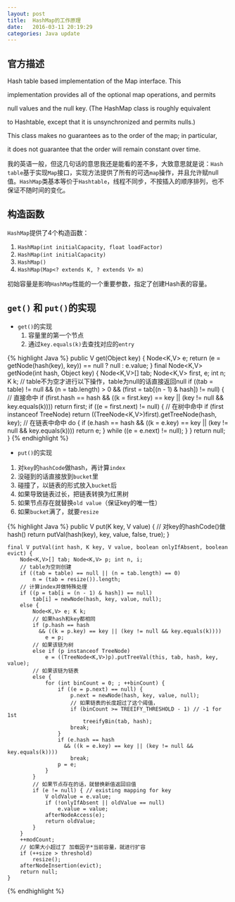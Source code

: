 ```yaml
---
layout: post
title:  HashMap的工作原理
date:   2016-03-11 20:19:29
categories: Java update
---
```

## 官方描述
Hash table based implementation of the Map interface. This

implementation provides all of the optional map operations, and permits

null values and the null key. (The HashMap class is roughly equivalent

to Hashtable, except that it is unsynchronized and permits nulls.)

This class makes no guarantees as to the order of the map; in particular,

it does not guarantee that the order will remain constant over time.

我的英语一般，但这几句话的意思我还是能看的差不多，大致意思就是说：`Hash table`基于实现`Map`接口，实现方法提供了所有的可选`map`操作，并且允许赋null值。`HashMap`类基本等价于`Hashtable`，线程不同步，不按插入的顺序排列，也不保证不随时间的变化。

## 构造函数
`HashMap`提供了4个构造函数：
1. `HashMap(int initialCapacity, float loadFactor)`
2. `HashMap(int initialCapacity)`
3. `HashMap()`
4. `HashMap(Map<? extends K, ? extends V> m)`

初始容量是影响`HashMap`性能的一个重要参数，指定了创建Hash表的容量。

## `get()` 和 `put()`的实现
* `get()`的实现
  1. 容量里的第一个节点
  2. 通过`key.equals(k)`去查找对应的`entry`

{% highlight Java %}
public V get(Object key) {
        Node<K,V> e;
        return (e = getNode(hash(key), key)) == null ? null : e.value;
}
    final Node<K,V> getNode(int hash, Object key) {
        Node<K,V>[] tab; Node<K,V> first, e; int n; K k;
        // table不为空才进行以下操作，table为null的话直接返回null
        if ((tab = table) != null && (n = tab.length) > 0
          && (first = tab[(n - 1) & hash]) != null) {
            // 直接命中
            if (first.hash == hash
              && ((k = first.key) == key || (key != null && key.equals(k))))
                return first;
            if ((e = first.next) != null) {
                // 在树中命中
                if (first instanceof TreeNode)
                    return ((TreeNode<K,V>)first).getTreeNode(hash, key);
                // 在链表中命中
                do {
                    if (e.hash == hash
                      && ((k = e.key) == key || (key != null && key.equals(k))))
                        return e;
                } while ((e = e.next) != null);
           }
       }
        return null;
    }
{% endhighlight %}

 * `put()`的实现
  1. 对`key`的`hashCode`做hash，再计算`index`
  2. 没碰到的话直接放到`bucket`里
  3. 碰撞了，以链表的形式放入`bucket`后
  4. 如果导致链表过长，把链表转换为红黑树
  5. 如果节点存在就替换`old value`（保证key的唯一性）
  6. 如果`bucket`满了，就要`resize`

{% highlight Java %}
public V put(K key, V value) {
        // 对key的hashCode()做hash()
        return putVal(hash(key), key, value, false, true);
    }

    final V putVal(int hash, K key, V value, boolean onlyIfAbsent, boolean evict) {
        Node<K,V>[] tab; Node<K,V> p; int n, i;
        // table为空则创建
        if ((tab = table) == null || (n = tab.length) == 0)
            n = (tab = resize()).length;
        // 计算index并做特殊处理
        if ((p = tab[i = (n - 1) & hash]) == null)
            tab[i] = newNode(hash, key, value, null);
        else {
            Node<K,V> e; K k;
            // 如果hash和key都相同
            if (p.hash == hash
              && ((k = p.key) == key || (key != null && key.equals(k))))
                e = p;
            // 如果该链为树
            else if (p instanceof TreeNode)
                e = ((TreeNode<K,V>)p).putTreeVal(this, tab, hash, key, value);
            // 如果该链为链表
            else {
                for (int binCount = 0; ; ++binCount) {
                    if ((e = p.next) == null) {
                        p.next = newNode(hash, key, value, null);
                        // 如果链表的长度超过了这个阈值，
                        if (binCount >= TREEIFY_THRESHOLD - 1) // -1 for 1st
                            treeifyBin(tab, hash);
                        break;
                    }
                    if (e.hash == hash
                      && ((k = e.key) == key || (key != null && key.equals(k))))
                        break;
                    p = e;
                }
            }
            // 如果节点存在的话，就替换新值返回旧值
            if (e != null) { // existing mapping for key
                V oldValue = e.value;
                if (!onlyIfAbsent || oldValue == null)
                    e.value = value;
                afterNodeAccess(e);
                return oldValue;
            }
        }
        ++modCount;
        // 如果大小超过了 加载因子*当前容量，就进行扩容
        if (++size > threshold)
            resize();
        afterNodeInsertion(evict);
        return null;
    }
{% endhighlight %}
